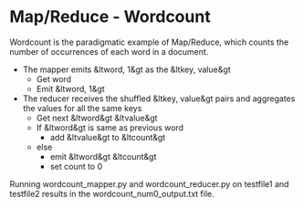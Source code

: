 # Map/Reduce - Wordcount
Wordcount is the paradigmatic example of Map/Reduce, which counts the number of occurrences of each word in a document.
  - The mapper emits &ltword, 1&gt as the  &ltkey, value&gt
     * Get word
     * Emit &ltword, 1&gt
  - The reducer receives the shuffled &ltkey, value&gt pairs and aggregates the values for all the same keys
     * Get next &ltword&gt &ltvalue&gt
     * If &ltword&gt is same as previous word
        * add &ltvalue&gt to &ltcount&gt
     * else
        * emit &ltword&gt &ltcount&gt
        * set count to 0

Running wordcount_mapper.py and wordcount_reducer.py on testfile1 and testfile2 results in the wordcount_num0_output.txt file.